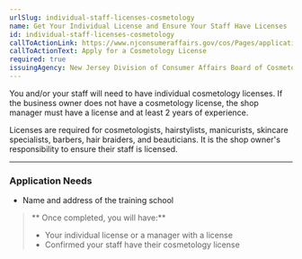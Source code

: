 ```yaml
---
urlSlug: individual-staff-licenses-cosmetology
name: Get Your Individual License and Ensure Your Staff Have Licenses
id: individual-staff-licenses-cosmetology
callToActionLink: https://www.njconsumeraffairs.gov/cos/Pages/applications.aspx
callToActionText: Apply for a Cosmetology License
required: true
issuingAgency: New Jersey Division of Consumer Affairs Board of Cosmetology and Hairstyling
---
```

You and/or your staff will need to have individual cosmetology licenses. If the business owner does not have a cosmetology license, the shop manager must have a license and at least 2 years of experience.

Licenses are required for cosmetologists, hairstylists, manicurists, skincare specialists, barbers, hair braiders, and beauticians. It is the shop owner's responsibility to ensure their staff is licensed. 

---
### Application Needs
- Name and address of the training school

>** Once completed, you will have:**
>
>- Your individual license or a manager with a license
>- Confirmed your staff have their cosmetology license